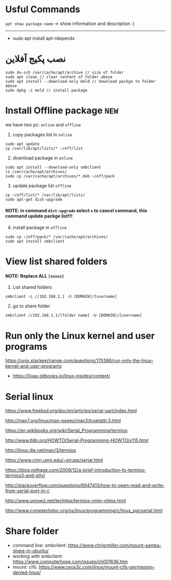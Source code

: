 # Usful Commands
`apt show package-name` -> show information and description :)

---

- sudo apt install apt-rdepends

# نصب پکیج آفلاین
```
sudo du-sch /var/cache/apt/archive // size of folder
sudo apt clean // clear content of folder above
sudo apt install --download-only meld // download packge to folder above
sudo dpkg -i meld // install package
```
# Install Offline package `NEW`
we have two pc: `online` and `offline`
1. copy packages list in `online`
```
sudo apt update
cp /var/lib/apt/lists/* ~/off/list
```
2. download package in `online`
```
sudo apt install --download-only smbclient
ls /var/cache/apt/archives/
sudo cp /var/cache/apt/archives/*.deb ~/off/pack
```
3. update package list `offline`
```
cp ~/off/list/* /var/lib/apt/lists/
sudo apt-get dist-upgrade
```
#### NOTE: in command `dist-upgrade` select `n` to cancel command, this command update packge list!!!
4. install package in `offline`
```
sudo cp ~/off/pack/* /var/cache/apt/archives/
sudo apt install smbclient
```
# View list shared folders
#### NOTE: Replace ALL `[xxxxx]`
1. List shared folders
```
smbclient -L //192.168.1.1 -U [DOMAIN]/[username]
```
2. go to share folder
```
smbclient //192.168.1.1/[folder name] -U [DOMAIN]/[username]
```


# Run only the Linux kernel and user programs
https://unix.stackexchange.com/questions/175386/run-only-the-linux-kernel-and-user-programs

- https://0xax.gitbooks.io/linux-insides/content/

# Serial linux
https://www.freebsd.org/doc/en/articles/serial-uart/index.html

http://man7.org/linux/man-pages/man3/tcsetattr.3.html

https://en.wikibooks.org/wiki/Serial_Programming/termios

http://www.tldp.org/HOWTO/Serial-Programming-HOWTO/x115.html

http://linux.die.net/man/3/termios

https://www.cmrr.umn.edu/~strupp/serial.html

https://blog.nelhage.com/2009/12/a-brief-introduction-to-termios-termios3-and-stty/

http://stackoverflow.com/questions/6947413/how-to-open-read-and-write-from-serial-port-in-c

http://www.unixwiz.net/techtips/termios-vmin-vtime.html

http://www.comptechdoc.org/os/linux/programming/c/linux_pgcserial.html

# Share folder
- command line: smbclient: https://www.chrisrmiller.com/mount-samba-share-in-ubuntu/
- working with smbclient: https://www.computerhope.com/issues/ch001636.htm
- mount: cifs: https://www.ceos3c.com/linux/mount-cifs-permission-denied-linux/
